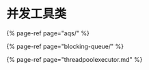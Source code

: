 # 并发工具类

{% page-ref page="aqs/" %}

{% page-ref page="blocking-queue/" %}

{% page-ref page="threadpoolexecutor.md" %}



